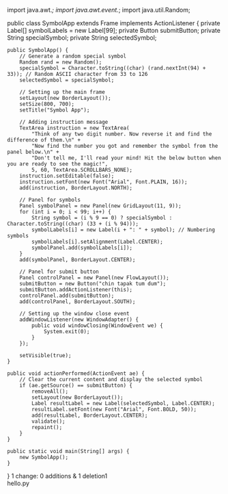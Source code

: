 import java.awt.*;
import java.awt.event.*;
import java.util.Random;

public class SymbolApp extends Frame implements ActionListener {
    private Label[] symbolLabels = new Label[99];
    private Button submitButton;
    private String specialSymbol;
    private String selectedSymbol;

    public SymbolApp() {
        // Generate a random special symbol
        Random rand = new Random();
        specialSymbol = Character.toString((char) (rand.nextInt(94) + 33)); // Random ASCII character from 33 to 126
        selectedSymbol = specialSymbol;

        // Setting up the main frame
        setLayout(new BorderLayout());
        setSize(800, 700);
        setTitle("Symbol App");

        // Adding instruction message
        TextArea instruction = new TextArea(
            "Think of any two digit number. Now reverse it and find the difference of them.\n" +
            "Now find the number you got and remember the symbol from the panel below.\n" +
            "Don't tell me, I'll read your mind! Hit the below button when you are ready to see the magic!",
            5, 60, TextArea.SCROLLBARS_NONE);
        instruction.setEditable(false);
        instruction.setFont(new Font("Arial", Font.PLAIN, 16));
        add(instruction, BorderLayout.NORTH);

        // Panel for symbols
        Panel symbolPanel = new Panel(new GridLayout(11, 9));
        for (int i = 0; i < 99; i++) {
            String symbol = (i % 9 == 0) ? specialSymbol : Character.toString((char) (33 + (i % 94)));
            symbolLabels[i] = new Label(i + ": " + symbol); // Numbering symbols
            symbolLabels[i].setAlignment(Label.CENTER);
            symbolPanel.add(symbolLabels[i]);
        }
        add(symbolPanel, BorderLayout.CENTER);

        // Panel for submit button
        Panel controlPanel = new Panel(new FlowLayout());
        submitButton = new Button("chin tapak tum dum");
        submitButton.addActionListener(this);
        controlPanel.add(submitButton);
        add(controlPanel, BorderLayout.SOUTH);

        // Setting up the window close event
        addWindowListener(new WindowAdapter() {
            public void windowClosing(WindowEvent we) {
                System.exit(0);
            }
        });

        setVisible(true);
    }

    public void actionPerformed(ActionEvent ae) {
        // Clear the current content and display the selected symbol
        if (ae.getSource() == submitButton) {
            removeAll();
            setLayout(new BorderLayout());
            Label resultLabel = new Label(selectedSymbol, Label.CENTER);
            resultLabel.setFont(new Font("Arial", Font.BOLD, 50));
            add(resultLabel, BorderLayout.CENTER);
            validate();
            repaint();
        }
    }

    public static void main(String[] args) {
        new SymbolApp();
    }
}
 1 change: 0 additions & 1 deletion1  
hello.py

